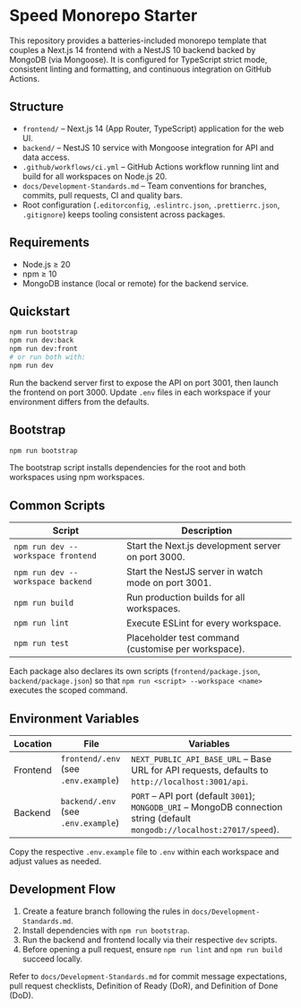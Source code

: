 # Speed Monorepo Starter

This repository provides a batteries-included monorepo template that couples a Next.js 14 frontend with a NestJS 10 backend backed by MongoDB (via Mongoose). It is configured for TypeScript strict mode, consistent linting and formatting, and continuous integration on GitHub Actions.

## Structure

- `frontend/` – Next.js 14 (App Router, TypeScript) application for the web UI.
- `backend/` – NestJS 10 service with Mongoose integration for API and data access.
- `.github/workflows/ci.yml` – GitHub Actions workflow running lint and build for all workspaces on Node.js 20.
- `docs/Development-Standards.md` – Team conventions for branches, commits, pull requests, CI and quality bars.
- Root configuration (`.editorconfig`, `.eslintrc.json`, `.prettierrc.json`, `.gitignore`) keeps tooling consistent across packages.

## Requirements

- Node.js ≥ 20
- npm ≥ 10
- MongoDB instance (local or remote) for the backend service.

## Quickstart

```bash
npm run bootstrap
npm run dev:back
npm run dev:front
# or run both with:
npm run dev
```

Run the backend server first to expose the API on port 3001, then launch the frontend on port 3000. Update `.env` files in each workspace if your environment differs from the defaults.

## Bootstrap

```bash
npm run bootstrap
```

The bootstrap script installs dependencies for the root and both workspaces using npm workspaces.

## Common Scripts

| Script | Description |
| --- | --- |
| `npm run dev --workspace frontend` | Start the Next.js development server on port 3000. |
| `npm run dev --workspace backend` | Start the NestJS server in watch mode on port 3001. |
| `npm run build` | Run production builds for all workspaces. |
| `npm run lint` | Execute ESLint for every workspace. |
| `npm run test` | Placeholder test command (customise per workspace). |

Each package also declares its own scripts (`frontend/package.json`, `backend/package.json`) so that `npm run <script> --workspace <name>` executes the scoped command.

## Environment Variables

| Location | File | Variables |
| --- | --- | --- |
| Frontend | `frontend/.env` (see `.env.example`) | `NEXT_PUBLIC_API_BASE_URL` – Base URL for API requests, defaults to `http://localhost:3001/api`. |
| Backend | `backend/.env` (see `.env.example`) | `PORT` – API port (default `3001`); `MONGODB_URI` – MongoDB connection string (default `mongodb://localhost:27017/speed`). |

Copy the respective `.env.example` file to `.env` within each workspace and adjust values as needed.

## Development Flow

1. Create a feature branch following the rules in `docs/Development-Standards.md`.
2. Install dependencies with `npm run bootstrap`.
3. Run the backend and frontend locally via their respective `dev` scripts.
4. Before opening a pull request, ensure `npm run lint` and `npm run build` succeed locally.

Refer to `docs/Development-Standards.md` for commit message expectations, pull request checklists, Definition of Ready (DoR), and Definition of Done (DoD).
